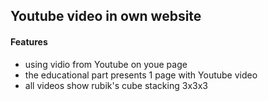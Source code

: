 ## Youtube video in own website

#### Features
* using vidio from Youtube on youe page
* the educational part presents 1 page with Youtube video
* all videos show rubik's cube stacking 3x3x3


